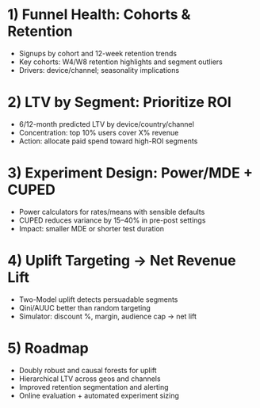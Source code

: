 # 1) Funnel Health: Cohorts & Retention

- Signups by cohort and 12-week retention trends
- Key cohorts: W4/W8 retention highlights and segment outliers
- Drivers: device/channel; seasonality implications

# 2) LTV by Segment: Prioritize ROI

- 6/12-month predicted LTV by device/country/channel
- Concentration: top 10% users cover X% revenue
- Action: allocate paid spend toward high-ROI segments

# 3) Experiment Design: Power/MDE + CUPED

- Power calculators for rates/means with sensible defaults
- CUPED reduces variance by 15–40% in pre-post settings
- Impact: smaller MDE or shorter test duration

# 4) Uplift Targeting → Net Revenue Lift

- Two-Model uplift detects persuadable segments
- Qini/AUUC better than random targeting
- Simulator: discount %, margin, audience cap → net lift

# 5) Roadmap

- Doubly robust and causal forests for uplift
- Hierarchical LTV across geos and channels
- Improved retention segmentation and alerting
- Online evaluation + automated experiment sizing
